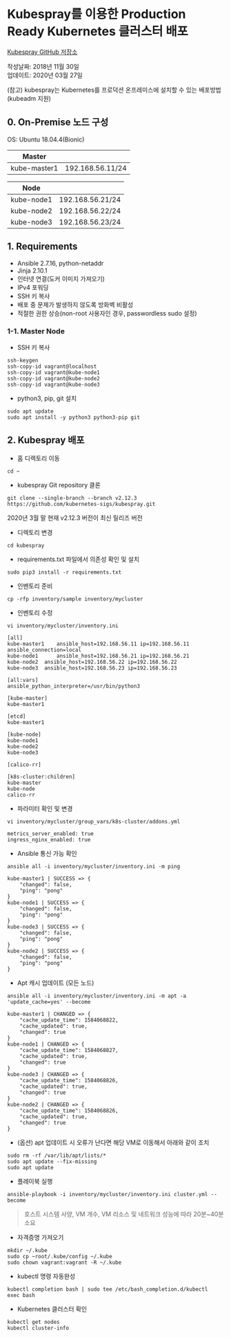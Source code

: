 # Kubespray를 이용한 Production Ready Kubernetes 클러스터 배포
[Kubespray GitHub 저장소](https://github.com/kubernetes-sigs/kubespray)

작성날짜: 2018년 11월 30일  
업데이트: 2020년 03월 27일

(참고) kubespray는 Kubernetes를 프로덕션 온프레미스에 설치할 수 있는 배포방법(kubeadm 지원)

## 0. On-Premise 노드 구성
OS: Ubuntu 18.04.4(Bionic)  

| Master       |                  |
|--------------|------------------|
| kube-master1 | 192.168.56.11/24 |

| Node         |                  |
|--------------|------------------|
| kube-node1   | 192.168.56.21/24 |
| kube-node2   | 192.168.56.22/24 |
| kube-node3   | 192.168.56.23/24 |


## 1. Requirements
- Ansible 2.7.16, python-netaddr
- Jinja 2.10.1
- 인터넷 연결(도커 이미지 가져오기)
- IPv4 포워딩
- SSH 키 복사
- 배포 중 문제가 발생하지 않도록 방화벽 비활성
- 적절한 권한 상승(non-root 사용자인 경우, passwordless sudo 설정)

### 1-1. Master Node
- SSH 키 복사
```
ssh-keygen  
ssh-copy-id vagrant@localhost  
ssh-copy-id vagrant@kube-node1  
ssh-copy-id vagrant@kube-node2  
ssh-copy-id vagrant@kube-node3  
```

- python3, pip, git 설치
```  
sudo apt update  
sudo apt install -y python3 python3-pip git
```

## 2. Kubespray 배포

- 홈 디렉토리 이동
```
cd ~
```

- kubespray Git repository 클론
```
git clone --single-branch --branch v2.12.3 https://github.com/kubernetes-sigs/kubespray.git  
```
2020년 3월 말 현재 v2.12.3 버전이 최신 릴리즈 버전

- 디렉토리 변경
```
cd kubespray
```

- requirements.txt 파일에서 의존성 확인 및 설치
```
sudo pip3 install -r requirements.txt  
```

- 인벤토리 준비
```
cp -rfp inventory/sample inventory/mycluster  
```

- 인벤토리 수정 
```
vi inventory/mycluster/inventory.ini
```

```
[all]  
kube-master1	ansible_host=192.168.56.11 ip=192.168.56.11 ansible_connection=local
kube-node1      ansible_host=192.168.56.21 ip=192.168.56.21
kube-node2 	ansible_host=192.168.56.22 ip=192.168.56.22
kube-node3 	ansible_host=192.168.56.23 ip=192.168.56.23

[all:vars]  
ansible_python_interpreter=/usr/bin/python3

[kube-master]  
kube-master1 

[etcd]  
kube-master1  

[kube-node]  
kube-node1  
kube-node2
kube-node3  

[calico-rr]  

[k8s-cluster:children]  
kube-master  
kube-node  
calico-rr
```

- 파라미터 확인 및 변경
```
vi inventory/mycluster/group_vars/k8s-cluster/addons.yml
```
```
metrics_server_enabled: true
ingress_nginx_enabled: true
```

- Ansible 통신 가능 확인
```
ansible all -i inventory/mycluster/inventory.ini -m ping

kube-master1 | SUCCESS => {
    "changed": false,
    "ping": "pong"
}
kube-node1 | SUCCESS => {
    "changed": false,
    "ping": "pong"
}
kube-node3 | SUCCESS => {
    "changed": false,
    "ping": "pong"
}
kube-node2 | SUCCESS => {
    "changed": false,
    "ping": "pong"
}
```

- Apt 캐시 업데이트 (모든 노드)
```
ansible all -i inventory/mycluster/inventory.ini -m apt -a 'update_cache=yes' --become

kube-master1 | CHANGED => {
    "cache_update_time": 1584068822,
    "cache_updated": true,
    "changed": true
}
kube-node1 | CHANGED => {
    "cache_update_time": 1584068827,
    "cache_updated": true,
    "changed": true
}
kube-node3 | CHANGED => {
    "cache_update_time": 1584068826,
    "cache_updated": true,
    "changed": true
}
kube-node2 | CHANGED => {
    "cache_update_time": 1584068826,
    "cache_updated": true,
    "changed": true
}
```

- (옵션) apt 업데이트 시 오류가 난다면 해당 VM로 이동해서 아래와 같이 조치
```
sudo rm -rf /var/lib/apt/lists/*
sudo apt update --fix-missing
sudo apt update
```

- 플레이북 실행
```
ansible-playbook -i inventory/mycluster/inventory.ini cluster.yml --become
```
> 호스트 시스템 사양, VM 개수, VM 리소스 및 네트워크 성능에 따라 20분~40분 소요

- 자격증명 가져오기
```
mkdir ~/.kube
sudo cp ~root/.kube/config ~/.kube
sudo chown vagrant:vagrant -R ~/.kube
```

- kubectl 명령 자동완성
```
kubectl completion bash | sudo tee /etc/bash_completion.d/kubectl
exec bash
```


- Kubernetes 클러스터 확인
```
kubectl get nodes
kubectl cluster-info
```
